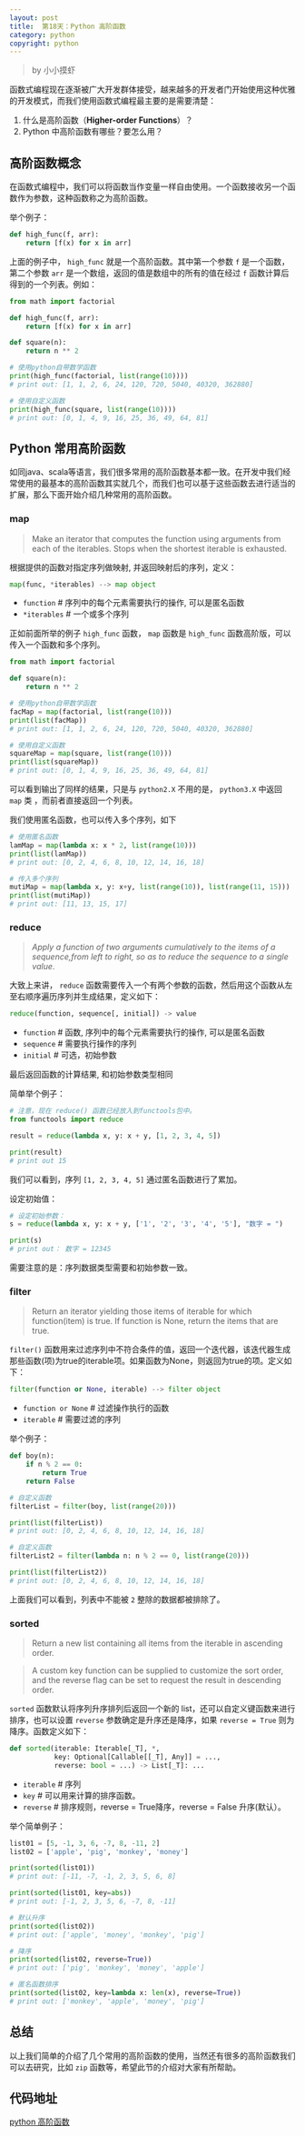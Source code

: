 ```yaml
---
layout: post
title:  第18天：Python 高阶函数
category: python
copyright: python
---
```


>   by 小小摸虾

函数式编程现在逐渐被广大开发群体接受，越来越多的开发者门开始使用这种优雅的开发模式，而我们使用函数式编程最主要的是需要清楚：
1. 什么是高阶函数（**Higher-order Functions**）？
2. Python 中高阶函数有哪些？要怎么用？

## 高阶函数概念

在函数式编程中，我们可以将函数当作变量一样自由使用。一个函数接收另一个函数作为参数，这种函数称之为高阶函数。

举个例子：

```python
def high_func(f, arr):
    return [f(x) for x in arr]
```

上面的例子中， `high_func`  就是一个高阶函数。其中第一个参数  `f`  是一个函数，第二个参数  `arr`  是一个数组，返回的值是数组中的所有的值在经过  `f`  函数计算后得到的一个列表。例如：

```python
from math import factorial

def high_func(f, arr):
    return [f(x) for x in arr]

def square(n):
    return n ** 2

# 使用python自带数学函数
print(high_func(factorial, list(range(10))))
# print out: [1, 1, 2, 6, 24, 120, 720, 5040, 40320, 362880]

# 使用自定义函数
print(high_func(square, list(range(10))))
# print out: [0, 1, 4, 9, 16, 25, 36, 49, 64, 81]
```

## Python 常用高阶函数

如同java、scala等语言，我们很多常用的高阶函数基本都一致。在开发中我们经常使用的最基本的高阶函数其实就几个，而我们也可以基于这些函数去进行适当的扩展，那么下面开始介绍几种常用的高阶函数。

### map

> Make an iterator that computes the function using arguments from each of the iterables.  Stops when the shortest iterable is exhausted.

根据提供的函数对指定序列做映射, 并返回映射后的序列，定义：

```python
map(func, *iterables) --> map object
```

-  `function`  # 序列中的每个元素需要执行的操作, 可以是匿名函数
-  `*iterables`  # 一个或多个序列

正如前面所举的例子  `high_func` 函数， `map`  函数是  `high_func` 函数高阶版，可以传入一个函数和多个序列。

```python
from math import factorial

def square(n):
    return n ** 2

# 使用python自带数学函数
facMap = map(factorial, list(range(10)))
print(list(facMap))
# print out: [1, 1, 2, 6, 24, 120, 720, 5040, 40320, 362880]

# 使用自定义函数
squareMap = map(square, list(range(10)))
print(list(squareMap))
# print out: [0, 1, 4, 9, 16, 25, 36, 49, 64, 81]
```

可以看到输出了同样的结果，只是与  `python2.X`  不用的是，  `python3.X`  中返回  `map` 类
，而前者直接返回一个列表。

我们使用匿名函数，也可以传入多个序列，如下

```python
# 使用匿名函数
lamMap = map(lambda x: x * 2, list(range(10)))
print(list(lamMap))
# print out: [0, 2, 4, 6, 8, 10, 12, 14, 16, 18]

# 传入多个序列
mutiMap = map(lambda x, y: x+y, list(range(10)), list(range(11, 15)))
print(list(mutiMap))
# print out: [11, 13, 15, 17]
```

### reduce

> *Apply a function of two arguments cumulatively to the items of a sequence,from left to right, so as to reduce the sequence to a single value*.

大致上来讲， `reduce`  函数需要传入一个有两个参数的函数，然后用这个函数从左至右顺序遍历序列并生成结果，定义如下：

```python
reduce(function, sequence[, initial]) -> value
```
-  `function`  # 函数, 序列中的每个元素需要执行的操作, 可以是匿名函数
-  `sequence`  # 需要执行操作的序列
-  `initial`  # 可选，初始参数

最后返回函数的计算结果, 和初始参数类型相同

简单举个例子：

```python
# 注意，现在 reduce() 函数已经放入到functools包中。
from functools import reduce

result = reduce(lambda x, y: x + y, [1, 2, 3, 4, 5])

print(result)
# print out 15
```

我们可以看到，序列  `[1, 2, 3, 4, 5]`  通过匿名函数进行了累加。
    
设定初始值：

```python
# 设定初始参数：
s = reduce(lambda x, y: x + y, ['1', '2', '3', '4', '5'], "数字 = ")

print(s)
# print out： 数字 = 12345
```

需要注意的是：序列数据类型需要和初始参数一致。

### filter

> Return an iterator yielding those items of iterable for which function(item) is true. If function is None, return the items that are true.

 `filter()`  函数用来过滤序列中不符合条件的值，返回一个迭代器，该迭代器生成那些函数(项)为true的iterable项。如果函数为None，则返回为true的项。定义如下：

```python
filter(function or None, iterable) --> filter object
```

-  `function or None`  # 过滤操作执行的函数
-  `iterable`  # 需要过滤的序列

举个例子：

```python
def boy(n):
    if n % 2 == 0:
        return True
    return False

# 自定义函数
filterList = filter(boy, list(range(20)))

print(list(filterList))
# print out: [0, 2, 4, 6, 8, 10, 12, 14, 16, 18]

# 自定义函数
filterList2 = filter(lambda n: n % 2 == 0, list(range(20)))

print(list(filterList2))
# print out: [0, 2, 4, 6, 8, 10, 12, 14, 16, 18]
```

上面我们可以看到，列表中不能被  `2`  整除的数据都被排除了。


### sorted

> Return a new list containing all items from the iterable in ascending order.

> A custom key function can be supplied to customize the sort order, and the reverse flag can be set to request the result in descending order.

  `sorted`  函数默认将序列升序排列后返回一个新的 list，还可以自定义键函数来进行排序，也可以设置  `reverse`  参数确定是升序还是降序，如果  `reverse = True`  则为降序。函数定义如下：
 
```python
def sorted(iterable: Iterable[_T], *,
           key: Optional[Callable[[_T], Any]] = ...,
           reverse: bool = ...) -> List[_T]: ...
```

-  `iterable`  # 序列
-  `key`  # 可以用来计算的排序函数。
-  `reverse`  # 排序规则，reverse = True降序，reverse = False 升序(默认）。

举个简单例子：

```python
list01 = [5, -1, 3, 6, -7, 8, -11, 2]
list02 = ['apple', 'pig', 'monkey', 'money']

print(sorted(list01))
# print out: [-11, -7, -1, 2, 3, 5, 6, 8]

print(sorted(list01, key=abs))
# print out: [-1, 2, 3, 5, 6, -7, 8, -11]

# 默认升序
print(sorted(list02))
# print out: ['apple', 'money', 'monkey', 'pig']

# 降序
print(sorted(list02, reverse=True))
# print out: ['pig', 'monkey', 'money', 'apple']

# 匿名函数排序
print(sorted(list02, key=lambda x: len(x), reverse=True))
# print out: ['monkey', 'apple', 'money', 'pig']
```

## 总结
以上我们简单的介绍了几个常用的高阶函数的使用，当然还有很多的高阶函数我们可以去研究，比如  `zip`  函数等，希望此节的介绍对大家有所帮助。

## 代码地址
[python 高阶函数](https://github.com/JustDoPython/python-100-day/tree/master/day-005)
